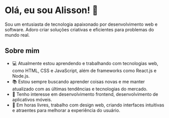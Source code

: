 # Olá, eu sou Alisson! 👋

Sou um entusiasta de tecnologia apaixonado por desenvolvimento web e software. Adoro criar soluções criativas e eficientes para problemas do mundo real.

## Sobre mim

- 💻 Atualmente estou aprendendo e trabalhando com tecnologias web, como HTML, CSS e JavaScript, além de frameworks como React.js e Node.js.
- 📚 Estou sempre buscando aprender coisas novas e me manter atualizado com as últimas tendências e tecnologias do mercado.
- 🌱 Tenho interesse em desenvolvimento frontend, desenvolvimento de aplicativos móveis.
- 🎨 Em horas livres, trabalho com design web, criando interfaces intuitivas e atraentes para melhorar a experiência do usuário.

<!---
## Projetos Destacados

Aqui estão alguns dos projetos em que tenho trabalhado recentemente:

- [Projeto 1](link para o projeto): Breve descrição do projeto.
- [Projeto 2](link para o projeto): Breve descrição do projeto.
- [Projeto 3](link para o projeto): Breve descrição do projeto.

## Contribuições

Eu contribuo regularmente para projetos de código aberto e estou sempre em busca de novas oportunidades para colaborar com outros desenvolvedores e aprender com eles.

## Como Entrar em Contato

- 📧 Você pode entrar em contato comigo pelo e-mail: seuemail@example.com
- 🔗 Visite meu perfil no LinkedIn: [Seu Nome no LinkedIn](link para o seu perfil)
- 🌐 Confira meu portfólio online: [Seu Portfólio](link para o seu portfólio)

Fique à vontade para explorar meus repositórios e entrar em contato comigo para discutir colaborações ou apenas para bater um papo sobre tecnologia!
-->
